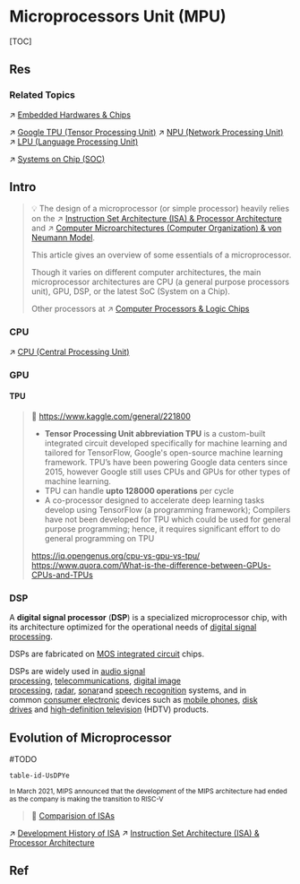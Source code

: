 # Microprocessors Unit (MPU)

[TOC]



## Res
### Related Topics
↗ [Embedded Hardwares & Chips](../../../../../../Embedded%20&%20Internet%20of%20Things/🚟%20Embedded%20Computer%20Systems/Embedded%20Hardwares%20&%20Chips/Embedded%20Hardwares%20&%20Chips.md)

↗ [Google TPU (Tensor Processing Unit)](../../../../../../Embedded%20&%20Internet%20of%20Things/🚟%20Embedded%20Computer%20Systems/Embedded%20Hardwares%20&%20Chips/ASIC%20(Application-Specific%20Integrated%20Circuit)/Full-Customized%20ASIC/Google%20TPU%20(Tensor%20Processing%20Unit)/Google%20TPU%20(Tensor%20Processing%20Unit).md)
↗ [NPU (Network Processing Unit)](../../../../../../Embedded%20&%20Internet%20of%20Things/🚟%20Embedded%20Computer%20Systems/Embedded%20Hardwares%20&%20Chips/ASIC%20(Application-Specific%20Integrated%20Circuit)/Semi-Customized%20ASIC/NPU%20(Network%20Processing%20Unit)/NPU%20(Network%20Processing%20Unit).md)
↗ [LPU (Language Processing Unit)](../../../../../../Embedded%20&%20Internet%20of%20Things/🚟%20Embedded%20Computer%20Systems/Embedded%20Hardwares%20&%20Chips/ASIC%20(Application-Specific%20Integrated%20Circuit)/Full-Customized%20ASIC/LPU%20(Language%20Processing%20Unit)/LPU%20(Language%20Processing%20Unit).md)

↗ [Systems on Chip (SOC)](../../Systems%20on%20Chip%20(SOC).md)



## Intro
> 💡 The design of a microprocessor (or simple processor) heavily relies on the ↗ [Instruction Set Architecture (ISA) & Processor Architecture](../../../Instruction%20Set%20Architecture%20(ISA)%20&%20Processor%20Architecture/Instruction%20Set%20Architecture%20(ISA)%20&%20Processor%20Architecture.md) and ↗ [Computer Microarchitectures (Computer Organization) & von Neumann Model](../../Computer%20Microarchitectures%20(Computer%20Organization)%20&%20von%20Neumann%20Model.md).
> 
> This article gives an overview of some essentials of a microprocessor.
> 
> Though it varies on different computer architectures, the main microprocessor architectures are CPU (a general purpose processors unit), GPU, DSP, or the latest SoC (System on a Chip).
> 
> Other processors at ↗ [Computer Processors & Logic Chips](../Computer%20Processors%20&%20Logic%20Chips.md)

### CPU
↗ [CPU (Central Processing Unit)](CPU%20(Central%20Processing%20Unit)/CPU%20(Central%20Processing%20Unit).md)


### GPU
#### TPU
> 🔗 https://www.kaggle.com/general/221800
> 
> - **Tensor Processing Unit abbreviation TPU** is a custom-built integrated circuit developed specifically for machine learning and tailored for TensorFlow, Google's open-source machine learning framework. TPU’s have been powering Google data centers since 2015, however Google still uses CPUs and GPUs for other types of machine learning.  
> - TPU can handle **upto 128000 operations** per cycle  
> - A co-processor designed to accelerate deep learning tasks develop using TensorFlow (a programming framework); Compilers have not been developed for TPU which could be used for general purpose programming; hence, it requires significant effort to do general programming on TPU
> 
> https://iq.opengenus.org/cpu-vs-gpu-vs-tpu/
> https://www.quora.com/What-is-the-difference-between-GPUs-CPUs-and-TPUs


### DSP
A **digital signal processor** (**DSP**) is a specialized microprocessor chip, with its architecture optimized for the operational needs of [digital signal processing](https://en.wikipedia.org/wiki/Digital_signal_processing "Digital signal processing").

DSPs are fabricated on [MOS integrated circuit](https://en.wikipedia.org/wiki/Integrated_circuit "Integrated circuit") chips.

DSPs are widely used in [audio signal processing](https://en.wikipedia.org/wiki/Audio_signal_processing "Audio signal processing"), [telecommunications](https://en.wikipedia.org/wiki/Telecommunications "Telecommunications"), [digital image processing](https://en.wikipedia.org/wiki/Digital_image_processing "Digital image processing"), [radar](https://en.wikipedia.org/wiki/Radar "Radar"), [sonar](https://en.wikipedia.org/wiki/Sonar "Sonar")and [speech recognition](https://en.wikipedia.org/wiki/Speech_recognition "Speech recognition") systems, and in common [consumer electronic](https://en.wikipedia.org/wiki/Consumer_electronic "Consumer electronic") devices such as [mobile phones](https://en.wikipedia.org/wiki/Mobile_phones "Mobile phones"), [disk drives](https://en.wikipedia.org/wiki/Disk_drives "Disk drives") and [high-definition television](https://en.wikipedia.org/wiki/High-definition_television "High-definition television") (HDTV) products.



## Evolution of Microprocessor
#TODO 

```notion-like-tables
table-id-UsDPYe
```
<small>In March 2021, MIPS announced that the development of the MIPS architecture had ended as the company is making the transition to RISC-V</small>

> 🔗 [Comparision of ISAs](https://en.wikipedia.org/wiki/Comparison_of_instruction_set_architectures)

↗ [Development History of ISA](../../../Instruction%20Set%20Architecture%20(ISA)%20&%20Processor%20Architecture/📌%20ISA%20Basics/Development%20History%20of%20ISA.md)
↗ [Instruction Set Architecture (ISA) & Processor Architecture](../../../Instruction%20Set%20Architecture%20(ISA)%20&%20Processor%20Architecture/Instruction%20Set%20Architecture%20(ISA)%20&%20Processor%20Architecture.md)



## Ref
[List of Intel CPU microarchitectures]: https://en.wikipedia.org/wiki/List_of_Intel_CPU_microarchitectures#Miscellaneous
[List of AMD CPU microarchitectures]: https://en.wikipedia.org/wiki/List_of_AMD_CPU_microarchitectures
[RISC-V]: https://en.wikipedia.org/wiki/RISC-V
[MIPS architecture]: https://en.wikipedia.org/wiki/MIPS_architecture#MIPS_V
[ARM architecture family]: https://en.wikipedia.org/wiki/ARM_architecture_family#64/32-bit_architecture
[x86 architecture family]: https://en.wikipedia.org/wiki/X86
[Instruction Set Architecture]: https://en.wikipedia.org/wiki/Instruction_set_architecture#Classification_of_ISAs
[CISC and RISC architectures]: https://en.wikipedia.org/wiki/Instruction_set_architecture#Classification_of_ISAs
[Modified Harcard Architecture]: https://en.wikipedia.org/wiki/Modified_Harvard_architecture
